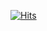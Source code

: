 [![Hits](https://hits.seeyoufarm.com/api/count/incr/badge.svg?url=https%3A%2F%2Fgithub.com%2Fbjo6300&count_bg=%23E594D1&title_bg=%23252424&icon=&icon_color=%23D09696&title=hits&edge_flat=false)](https://hits.seeyoufarm.com)

